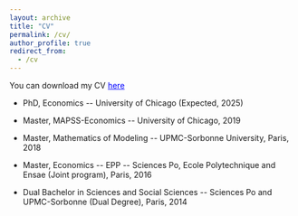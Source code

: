 ```yaml
---
layout: archive
title: "CV"
permalink: /cv/
author_profile: true
redirect_from:
  - /cv
---
```


You can download my CV <a href='https://thomasbourany.github.io/files/Bourany_CV_UChicago_2024.pdf' style="color:blue">here</a>




* PhD, Economics -- University of Chicago (Expected, 2025) 

* Master, MAPSS-Economics -- University of Chicago, 2019

* Master, Mathematics of Modeling -- UPMC-Sorbonne University, Paris, 2018

* Master, Economics -- EPP -- Sciences Po, Ecole Polytechnique and Ensae (Joint program), Paris, 2016

* Dual Bachelor in Sciences and Social Sciences -- Sciences Po and  UPMC-Sorbonne (Dual Degree), Paris, 2014

  
